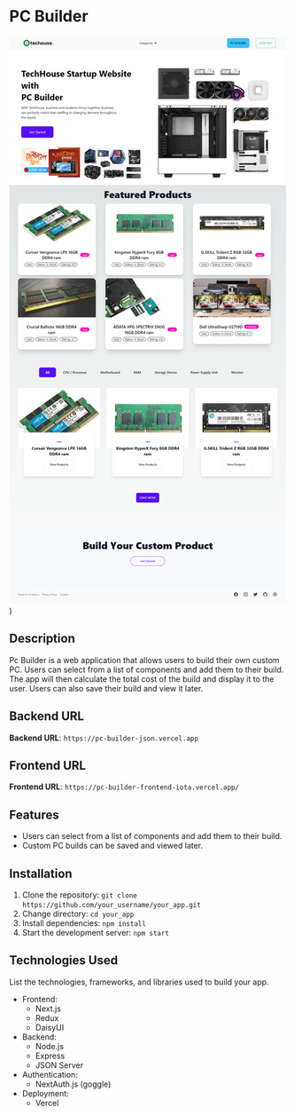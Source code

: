 
# PC Builder

![Alt text](image.png))

## Description

Pc Builder is a web application that allows users to build their own custom PC. Users can select from a list of components and add them to their build. The app will then calculate the total cost of the build and display it to the user. Users can also save their build and view it later.

## Backend URL

**Backend URL**: `https://pc-builder-json.vercel.app`

## Frontend URL

**Frontend URL**: `https://pc-builder-frontend-iota.vercel.app/`

## Features

- Users can select from a list of components and add them to their build.
- Custom PC builds can be saved and viewed later.

## Installation

1. Clone the repository: `git clone https://github.com/your_username/your_app.git`
2. Change directory: `cd your_app`
3. Install dependencies: `npm install`
4. Start the development server: `npm start`




## Technologies Used

List the technologies, frameworks, and libraries used to build your app.

- Frontend:
  - Next.js
  - Redux 
  - DaisyUI
- Backend:
  - Node.js
  - Express
  - JSON Server
- Authentication:
  - NextAuth.js (goggle)
- Deployment:
  - Vercel




